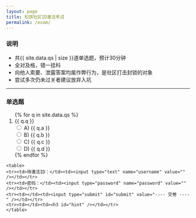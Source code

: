 ```yaml
---
layout: page
title: 松饼社区ID激活考试
permalink: /exam/
---
```


### 说明

- 共{{ site.data.qs | size }}道单选题，预计30分钟
- 全对及格，错一挂科
- 向他人索要、泄露答案均属作弊行为，是社区打击封锁的对象
- 尝试多次仍未过关者建议放弃入坑

---

### 单选题

<script>
function onSubmit() {
	var form = document.getElementById("form");

	var username = form.username.value;
	if (!username) {
		hint("请填写用户名");
		return;
	}

	var password = form.password.value;
	if (!password) {
		hint("请填写密码");
		return;
	}

	var answers = "";
	for (var i = 1; i <= {{ site.data.qs | size }}; i++) {
		var answer = form["q" + i].value;
		if (!answer) {
			hint("第" + i + "题还没有填呢");
			return;
		}
		answers += answer;
	}

	var cs = JSON.stringify({
		Username: username,
		Password: password,
		Answers: answers
	});
	send(cs);
}

function hint(str) {
	var hint = document.getElementById("hint");
	hint.innerHTML = str;
}

function send(msg) {
	var submit = document.getElementById("submit");
	submit.disabled = true;
	hint("正在提交...");

	var url = "http://127.0.0.1:8080/account/activate";
	xmlhttp = new XMLHttpRequest();
	xmlhttp.open("POST", url, true);
	xmlhttp.setRequestHeader("Content-type", "application/json");
	xmlhttp.onreadystatechange = function () {
		if (xmlhttp.readyState == 4 && xmlhttp.status == 200) {
			var sc = JSON.parse(xmlhttp.responseText);
			if (sc.Error) {
				hint("激活失败 " + sc.Error);
				submit.disabled = false;
			} else {
				// prevent showing anything while redirecting
				document.getElementById("hint").style.displayed = "none";
				window.location.href = "/exam-pass";
			}
		} else {
			console.log("ajax failed: " + xmlhttp.readyState + " " + xmlhttp.status);
		}
	};
	xmlhttp.send(msg);
}
</script>

<form id="form" action="javascript:onSubmit()">
	<ol>
		{% for q in site.data.qs %}
		<li>
			{{ q.q }}<br />
			<label>
				<input type="radio" name="q{{ forloop.index }}" value="a" />
				A) {{ q.a }} <br />
			</label>
			<label>
				<input type="radio" name="q{{ forloop.index }}" value="b" />
				B) {{ q.b }} <br />
			</label>
			<label>
				<input type="radio" name="q{{ forloop.index }}" value="c" />
				C) {{ q.c }} <br />
			</label>
			<label>
				<input type="radio" name="q{{ forloop.index }}" value="d" />
				D) {{ q.d }} <br />
			</label>
		</li>
		{% endfor %}
	</ol>

	<table>
	<tr><td>待激活ID：</td><td><input type="text" name="username" value="" /></td></tr>
	<tr><td>密码：</td><td><input type="password" name="password" value="" /></td></tr>
	<tr><td></td><td><input type="submit" id="submit" value="---- 交卷 ----" /></td></tr>
	<tr><td></td><td><h3 id="hint" /></td></tr>
	</table>
</form>


